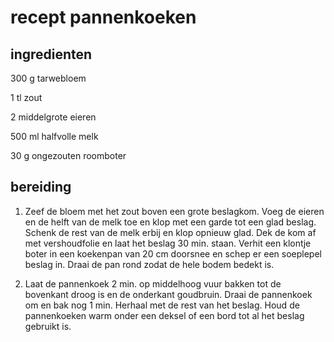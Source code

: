 # recept pannenkoeken

## ingredienten
300 g tarwebloem

1 tl zout

2 middelgrote eieren

500 ml halfvolle melk

30 g ongezouten roomboter

## bereiding 

1. Zeef de bloem met het zout boven een grote beslagkom. Voeg de eieren en de helft van de melk toe en klop met een garde tot een glad beslag. Schenk de rest van de melk erbij en klop opnieuw glad. Dek de kom af met vershoudfolie en laat het beslag 30 min. staan. Verhit een klontje boter in een koekenpan van 20 cm doorsnee en schep er een soeplepel beslag in. Draai de pan rond zodat de hele bodem bedekt is.

2. Laat de pannenkoek 2 min. op middelhoog vuur bakken tot de bovenkant droog is en de onderkant goudbruin. Draai de pannenkoek om en bak nog 1 min. Herhaal met de rest  van het beslag. Houd de pannenkoeken warm onder een deksel of een bord tot al het beslag gebruikt is.